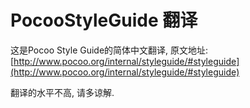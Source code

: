 PocooStyleGuide 翻译
=======================

这是Pocoo Style Guide的简体中文翻译, 原文地址: [http://www.pocoo.org/internal/styleguide/#styleguide](http://www.pocoo.org/internal/styleguide/#styleguide)

翻译的水平不高, 请多谅解.

